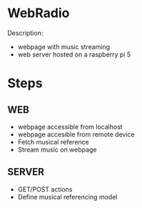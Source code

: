 # WebRadio

Description:
- webpage with music streaming
- web server hosted on a raspberry pi 5

# Steps

## WEB
- webpage accessible from localhost
- webpage accesible from remote device
- Fetch musical reference
- Stream music on webpage

## SERVER
- GET/POST actions
- Define musical referencing model
